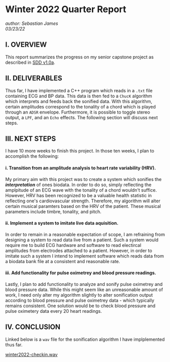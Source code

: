 # Winter 2022 Quarter Report  
  
_author: Sebastian James_  
_03/23/22_  
  
## I. OVERVIEW  

This report summarizes the progress on my senior capstone project 
as described in [SDD v1.0a](./SDD_v1.0a.pdf).  
  
## II. DELIVERABLES  
  
Thus far, I have implemented a C++ program which reads in a `.txt` file 
containing ECG and BP data. This data is then fed to a `ChucK` algorithm 
which interprets and feeds back the sonified data. With this algorithm, 
certain amplitudes correspond to the tonality of a chord which is played 
through an `ADSR` envelope. Furthermore, it is possible to toggle stereo output, 
a `LPF`, and an `Echo` effects. The following section will discuss next steps.  
  
## III. NEXT STEPS  
  
I have 10 more weeks to finish this project. In those ten weeks, I plan to 
accomplish the following:  
  
#### i. Transition from an amplitude analysis to heart rate variability (HRV). 
My primary aim with this project was to create a system which sonifies the ***interpretation*** 
of ones biodata. In order to do so, simply reflecting the amplpitude of an ECG wave 
with the tonality of a chord wouldn't suffice. However, HRV has been recognized to be a 
valuable health statistic in reflecting one's cardiovascular strength. Therefore, my 
algorithm will alter certain musical paramters based on the HRV of the patient. These 
musical parameters include timbre, tonality, and pitch.  
  
#### ii. Implement a system to imitate live data aquisition. 
In order to remain in a reasonable expectation of scope, I am refraining from designing a 
system to read data live from a patient. Such a system would require me to build ECG hardware 
and software to read electircal amplitudes from electrodes attached to a patient. However, in 
order to imitate such a system I intend to implement software which reads data from a biodata bank 
file at a consistent and reasonable rate.  
  
#### iii. Add functionality for pulse oximetrey and blood pressure readings. 
Lastly, I plan to add functionality to analyze and sonify pulse oximetrey and blood pressure 
data. While this might seem like an unreasonable amount of work, I need only alter my algorithm 
slightly to alter sonification output according to blood pressure and pulse oximetrey 
data - which typically remains consistent. One solution would be to check blood pressure and 
pulse oximetery data every 20 heart readings.  
  
## IV. CONCLUSION  

Linked below is a `wav` file for the sonification algorithm I have implplemented thus far.  
  
[winter2022-checkin.wav](./winter2022-checkin.wav)
